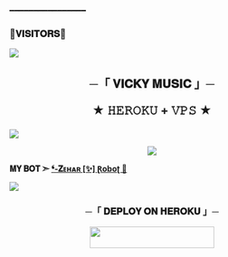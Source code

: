 ━━━━━━━━━━━━━━━━
### 🌷𝐕𝐈𝐒𝐈𝐓𝐎𝐑𝐒🌷

<!--
**_ll_SARKAR_BABY_ll** is a ✨ _special_ ✨ repository because its `README.md` (this file) appears on your GitHub profile.


<p align="center">
    <b>ᴠɪsɪᴛᴏʀs</b><br>
 -->    <img align="middle" src="https://profile-counter.glitch.me/_ll_SARKAR_BABY_ll/count.svg" />
</p>




<h2 align="center">
    ─「 𝐕𝐈𝐂𝐊𝐘 𝐌𝐔𝐒𝐈𝐂 」─

★ 𝙷𝙴𝚁𝙾𝙺𝚄 + 𝚅𝙿𝚂 ★
</h2>
<img src="https://readme-typing-svg.herokuapp.com?color=FF0000&width=420&lines=♦𝙳𝙴𝙿𝙻𝙾𝚈+𝙾𝙽+𝙷𝙴𝚁𝙾𝙺𝚄♦;♨️+𝙽𝙾+𝙷𝙴𝚁𝙾𝙺𝚄+𝙱𝙰𝙽+𝙸𝚂𝚂𝚄𝙴+𝙰𝙻𝚂𝙾+𝚅𝙿𝚂+𝙳𝙴𝙿𝙻𝙾𝚈+📍+𝙿𝚁𝙴𝚂𝙴𝙽𝚃;🎭+𝙿𝙾𝚆𝙴𝚁𝙳+𝙱𝚈+𝐒𝐀𝐑𝐊𝐀𝐑+𝐎𝐏+𝐁𝐎𝐋𝐓𝐄+🎭">
<p align="center">
  <img src="[https://telegra.ph/file/b30cb38e28a79cef71747.jpg] (https://te.legra.ph/file/6a817381d251ba2ebe228.jpg)">
</p>

**𝐌𝐘 𝐁𝐎𝐓 ➣ [❛-𝐙ᴇʜᴀʀ [✨] Ɽoboʈ 🎸]([https://t.me/touch_your_heart31])**



<img src="https://readme-typing-svg.herokuapp.com?color=FF0000&width=420&lines=⚠️𝗙𝗢𝗥𝗞+𝗧𝗛𝗜𝗦+𝗥𝗘𝗣𝗢+𝗙𝗜𝗥𝗦𝗧𝗟𝗬⚠️">


<h3 align="center">
    ─「 𝐃𝐄𝐏𝐋𝐎𝐘 𝐎𝐍 𝐇𝐄𝐑𝐎𝐊𝐔 」─
</h3>

<p align="center"><a href="https://dashboard.heroku.com/new?template=https://github.com/SARKAROP123/Tksowner"> <img src="https://img.shields.io/badge/Deploy%20On%20Heroku-black?style=for-the-badge&logo=heroku" width="220" height="38.45"/></a></p>

<h3 align="center">
